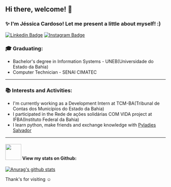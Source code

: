 ## Hi there, welcome! :wave:

### :sparkles: I'm Jéssica Cardoso! Let me present a little about myself! :)
[![Linkedin Badge](https://img.shields.io/badge/LinkedIn-0077B5?style=for-the-badge&logo=linkedin&logoColor=white&link=https://www.linkedin.com/in/jessicacardoso1/)](https://www.linkedin.com/in/jessicacardoso1/)
[![Instagram Badge](https://img.shields.io/badge/Instagram-E4405F?style=for-the-badge&logo=instagram&logoColor=white&link=https://www.instagram.com/_jejel/)](https://www.instagram.com/_jejel/)

### :mortar_board: Graduating: 
* Bachelor's degree in Information Systems - UNEB(Universidade do Estado da Bahia)
* Computer Technician - SENAI CIMATEC

----

### :books: Interests and Activities:
* I'm currently working as a Development Intern at TCM-BA(Tribunal de Contas dos Municípios do Estado da Bahia)
* I participated in the Rede de ações solidárias COM VIDA project at IFBA(Instituto Federal da Bahia)
* I learn python, make friends and exchange knowledge with [Pyladies Salvador](https://github.com/PyLadiesSalvador)
----


#### <img src="https://media.giphy.com/media/VgCDAzcKvsR6OM0uWg/giphy.gif" width="50"> View my stats on Github:
 
[![Anurag's github stats](https://github-readme-stats.vercel.app/api?username=jessicacardoso1&show_icons=true)](https://github.com/jessicacardoso1/github-readme-stats)

Thank's for visiting :relaxed:
